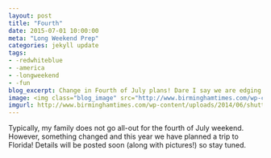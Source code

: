```yaml
---
layout: post
title: "Fourth"
date: 2015-07-01 10:00:00
meta: "Long Weekend Prep"
categories: jekyll update
tags:
- -redwhiteblue
- -america
- -longweekend
- -fun
blog_excerpt: Change in Fourth of July plans! Dare I say we are edging towards patriotism? Three-day weekends change everything. 
image: <img class="blog_image" src="http://www.birminghamtimes.com/wp-content/uploads/2014/06/shutterstock_87007358.jpg" />
imgurl: http://www.birminghamtimes.com/wp-content/uploads/2014/06/shutterstock_87007358.jpg
---
```



Typically, my family does not go all-out for the fourth of July weekend. However, something changed and this year we have planned a trip to Florida! Details will be posted soon (along with pictures!) so stay tuned. 
